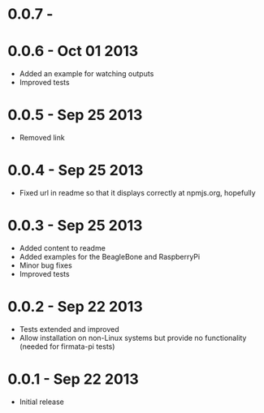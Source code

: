 0.0.7 - 
===================

0.0.6 - Oct 01 2013
===================
  * Added an example for watching outputs
  * Improved tests

0.0.5 - Sep 25 2013
===================
  * Removed link

0.0.4 - Sep 25 2013
===================
  * Fixed url in readme so that it displays correctly at npmjs.org, hopefully

0.0.3 - Sep 25 2013
===================
  * Added content to readme
  * Added examples for the BeagleBone and RaspberryPi
  * Minor bug fixes
  * Improved tests

0.0.2 - Sep 22 2013
===================

  * Tests extended and improved
  * Allow installation on non-Linux systems but provide no functionality (needed for firmata-pi tests)

0.0.1 - Sep 22 2013
===================

  * Initial release

